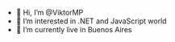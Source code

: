 - 👋 Hi, I’m @ViktorMP
- 👀 I’m interested in .NET and JavaScript world
- 🌱 I’m currently live in Buenos Aires 


<!---
ViktorMP/ViktorMP is a ✨ special ✨ repository because its `README.md` (this file) appears on your GitHub profile.
You can click the Preview link to take a look at your changes.
--->
